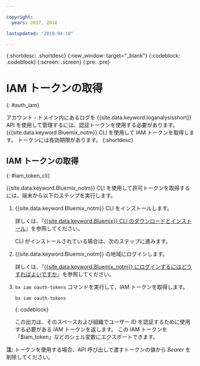```yaml
---

copyright:
  years: 2017, 2018

lastupdated: "2018-04-10"

---
```



{:shortdesc: .shortdesc}
{:new_window: target="_blank"}
{:codeblock: .codeblock}
{:screen: .screen}
{:pre: .pre}


# IAM トークンの取得
{: #auth_iam}

アカウント・ドメイン内にあるログを {{site.data.keyword.loganalysisshort}} API を使用して管理するには、認証トークンを使用する必要があります。 {{{site.data.keyword.Bluemix_notm}} CLI を使用して IAM トークンを取得します。 トークンには有効期限があります。 
{:shortdesc}


## IAM トークンの取得
{: #iam_token_cli}

{{site.data.keyword.Bluemix_notm}} CLI を使用して許可トークンを取得するには、端末から以下のステップを実行します。

1. {{site.data.keyword.Bluemix_notm}} CLI をインストールします。

   詳しくは、『[{{site.data.keyword.Bluemix}} CLI のダウンロードとインストール](/docs/cli/reference/bluemix_cli/download_cli.html#download_install)』を参照してください。
   
   CLI がインストールされている場合は、次のステップに進みます。
    
2. {{site.data.keyword.Bluemix_notm}} の地域にログインします。 

    詳しくは、『[{{site.data.keyword.Bluemix_notm}} にログインするにはどうすればよいですか](/docs/services/CloudLogAnalysis/qa/cli_qa.html#login)』を参照してください。
	
3. `bx iam oauth-tokens` コマンドを実行して、IAM トークンを取得します。

    ```
	bx iam oauth-tokens
	```
	{: codeblock}
	
	この出力は、そのスペースおよび組織でユーザー ID を認証するために使用する必要がある IAM トークンを返します。 この IAM トークンを「$iam_token」などのシェル変数にエクスポートできます。



**注:** トークンを使用する場合、API 呼び出しで渡すトークンの値から *Bearer* を削除してください。

